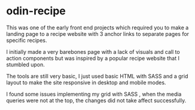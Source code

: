 # odin-recipe

This was one of the early front end projects which required you to make a landing page to a recipe website with 3 anchor links to separate pages for specific recipes.

I initially made a very barebones page with a lack of visuals and call to action components but was inspired by a popular recipe website that I stumbled upon.

The tools are still very basic, I just used basic HTML with SASS and a grid layout to make the site responsive in desktop and mobile modes.

I found some issues implementing my grid with SASS , when the media queries were not at the top, the changes did not take affect successfully.
